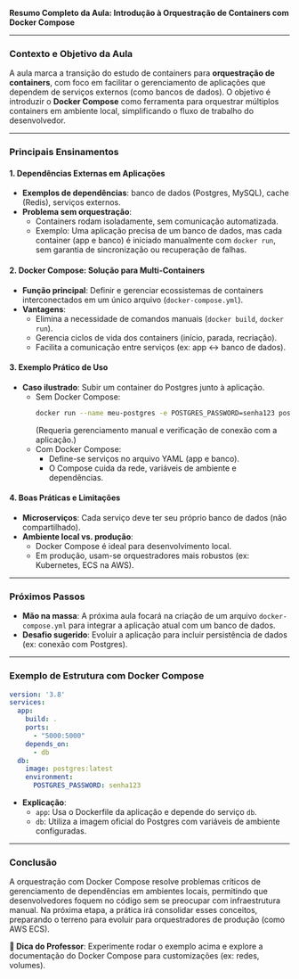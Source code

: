 **Resumo Completo da Aula: Introdução à Orquestração de Containers com Docker Compose**  

---

### **Contexto e Objetivo da Aula**  
A aula marca a transição do estudo de containers para **orquestração de containers**, com foco em facilitar o gerenciamento de aplicações que dependem de serviços externos (como bancos de dados). O objetivo é introduzir o **Docker Compose** como ferramenta para orquestrar múltiplos containers em ambiente local, simplificando o fluxo de trabalho do desenvolvedor.

---

### **Principais Ensinamentos**  

#### **1. Dependências Externas em Aplicações**  
- **Exemplos de dependências**: banco de dados (Postgres, MySQL), cache (Redis), serviços externos.  
- **Problema sem orquestração**:  
  - Containers rodam isoladamente, sem comunicação automatizada.  
  - Exemplo: Uma aplicação precisa de um banco de dados, mas cada container (app e banco) é iniciado manualmente com `docker run`, sem garantia de sincronização ou recuperação de falhas.  

#### **2. Docker Compose: Solução para Multi-Containers**  
- **Função principal**: Definir e gerenciar ecossistemas de containers interconectados em um único arquivo (`docker-compose.yml`).  
- **Vantagens**:  
  - Elimina a necessidade de comandos manuais (`docker build`, `docker run`).  
  - Gerencia ciclos de vida dos containers (início, parada, recriação).  
  - Facilita a comunicação entre serviços (ex: app ↔ banco de dados).  

#### **3. Exemplo Prático de Uso**  
- **Caso ilustrado**: Subir um container do Postgres junto à aplicação.  
  - Sem Docker Compose:  
    ```bash  
    docker run --name meu-postgres -e POSTGRES_PASSWORD=senha123 postgres  
    ```  
    (Requeria gerenciamento manual e verificação de conexão com a aplicação.)  
  - Com Docker Compose:  
    - Define-se serviços no arquivo YAML (app e banco).  
    - O Compose cuida da rede, variáveis de ambiente e dependências.  

#### **4. Boas Práticas e Limitações**  
- **Microserviços**: Cada serviço deve ter seu próprio banco de dados (não compartilhado).  
- **Ambiente local vs. produção**:  
  - Docker Compose é ideal para desenvolvimento local.  
  - Em produção, usam-se orquestradores mais robustos (ex: Kubernetes, ECS na AWS).  

---

### **Próximos Passos**  
- **Mão na massa**: A próxima aula focará na criação de um arquivo `docker-compose.yml` para integrar a aplicação atual com um banco de dados.  
- **Desafio sugerido**: Evoluir a aplicação para incluir persistência de dados (ex: conexão com Postgres).  

---

### **Exemplo de Estrutura com Docker Compose**  
```yaml  
version: '3.8'  
services:  
  app:  
    build: .  
    ports:  
      - "5000:5000"  
    depends_on:  
      - db  
  db:  
    image: postgres:latest  
    environment:  
      POSTGRES_PASSWORD: senha123  
```  
- **Explicação**:  
  - `app`: Usa o Dockerfile da aplicação e depende do serviço `db`.  
  - `db`: Utiliza a imagem oficial do Postgres com variáveis de ambiente configuradas.  

---

### **Conclusão**  
A orquestração com Docker Compose resolve problemas críticos de gerenciamento de dependências em ambientes locais, permitindo que desenvolvedores foquem no código sem se preocupar com infraestrutura manual. Na próxima etapa, a prática irá consolidar esses conceitos, preparando o terreno para evoluir para orquestradores de produção (como AWS ECS).  

**🚀 Dica do Professor**: Experimente rodar o exemplo acima e explore a documentação do Docker Compose para customizações (ex: redes, volumes).